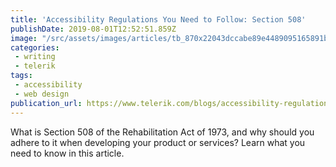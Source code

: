 ```yaml
---
title: 'Accessibility Regulations You Need to Follow: Section 508'
publishDate: 2019-08-01T12:52:51.859Z
image: "/src/assets/images/articles/tb_870x22043dccabe89e4489095165891b587bb6b.png"
categories:
 - writing
 - telerik
tags:
 - accessibility
 - web design
publication_url: https://www.telerik.com/blogs/accessibility-regulations-you-need-to-follow-section-508
---
```

What is Section 508 of the Rehabilitation Act of 1973, and why should you adhere to it when developing your product or services? Learn what you need to know in this article.
